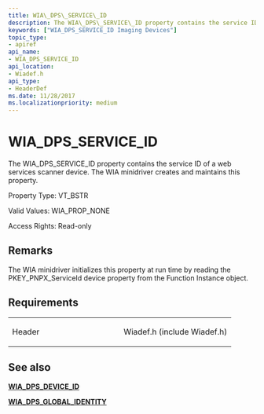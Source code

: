 ```yaml
---
title: WIA\_DPS\_SERVICE\_ID
description: The WIA\_DPS\_SERVICE\_ID property contains the service ID of a web services scanner device. The WIA minidriver creates and maintains this property.
keywords: ["WIA_DPS_SERVICE_ID Imaging Devices"]
topic_type:
- apiref
api_name:
- WIA_DPS_SERVICE_ID
api_location:
- Wiadef.h
api_type:
- HeaderDef
ms.date: 11/28/2017
ms.localizationpriority: medium
---
```


# WIA\_DPS\_SERVICE\_ID


The WIA\_DPS\_SERVICE\_ID property contains the service ID of a web services scanner device. The WIA minidriver creates and maintains this property.

Property Type: VT\_BSTR

Valid Values: WIA\_PROP\_NONE

Access Rights: Read-only

Remarks
-------

The WIA minidriver initializes this property at run time by reading the PKEY\_PNPX\_ServiceId device property from the Function Instance object.

Requirements
------------

<table>
<colgroup>
<col width="50%" />
<col width="50%" />
</colgroup>
<tbody>
<tr class="odd">
<td><p>Header</p></td>
<td>Wiadef.h (include Wiadef.h)</td>
</tr>
</tbody>
</table>

## See also


[**WIA\_DPS\_DEVICE\_ID**](wia-dps-device-id.md)

[**WIA\_DPS\_GLOBAL\_IDENTITY**](wia-dps-global-identity.md)

 

 






